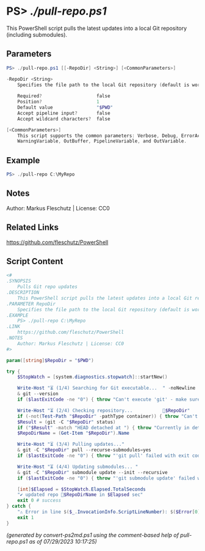 PS> *./pull-repo.ps1*
====================

This PowerShell script pulls the latest updates into a local Git repository (including submodules).

Parameters
----------
```powershell
PS> ./pull-repo.ps1 [[-RepoDir] <String>] [<CommonParameters>]

-RepoDir <String>
    Specifies the file path to the local Git repository (default is working directory)
    
    Required?                    false
    Position?                    1
    Default value                "$PWD"
    Accept pipeline input?       false
    Accept wildcard characters?  false

[<CommonParameters>]
    This script supports the common parameters: Verbose, Debug, ErrorAction, ErrorVariable, WarningAction, 
    WarningVariable, OutBuffer, PipelineVariable, and OutVariable.
```

Example
-------
```powershell
PS> ./pull-repo C:\MyRepo

```

Notes
-----
Author: Markus Fleschutz | License: CC0

Related Links
-------------
https://github.com/fleschutz/PowerShell

Script Content
--------------
```powershell
<#
.SYNOPSIS
	Pulls Git repo updates 
.DESCRIPTION
	This PowerShell script pulls the latest updates into a local Git repository (including submodules).
.PARAMETER RepoDir
	Specifies the file path to the local Git repository (default is working directory)
.EXAMPLE
	PS> ./pull-repo C:\MyRepo
.LINK
	https://github.com/fleschutz/PowerShell
.NOTES
	Author: Markus Fleschutz | License: CC0
#>

param([string]$RepoDir = "$PWD")

try {
	$StopWatch = [system.diagnostics.stopwatch]::startNew()

	Write-Host "⏳ (1/4) Searching for Git executable...  " -noNewline
	& git --version
	if ($lastExitCode -ne "0") { throw "Can't execute 'git' - make sure Git is installed and available" }

	Write-Host "⏳ (2/4) Checking repository...           📂$RepoDir"
	if (-not(Test-Path "$RepoDir" -pathType container)) { throw "Can't access folder: $RepoDir" }
	$Result = (git -C "$RepoDir" status)
	if ("$Result" -match "HEAD detached at ") { throw "Currently in detached HEAD state (not on a branch!), so nothing to pull" }
	$RepoDirName = (Get-Item "$RepoDir").Name

	Write-Host "⏳ (3/4) Pulling updates..."
	& git -C "$RepoDir" pull --recurse-submodules=yes
	if ($lastExitCode -ne "0") { throw "'git pull' failed with exit code $lastExitCode" }

	Write-Host "⏳ (4/4) Updating submodules... "
	& git -C "$RepoDir" submodule update --init --recursive
	if ($lastExitCode -ne "0") { throw "'git submodule update' failed with exit code $lastExitCode" }

	[int]$Elapsed = $StopWatch.Elapsed.TotalSeconds
	"✔️ updated repo 📂$RepoDirName in $Elapsed sec"
	exit 0 # success
} catch {
	"⚠️ Error in line $($_.InvocationInfo.ScriptLineNumber): $($Error[0])"
	exit 1
}
```

*(generated by convert-ps2md.ps1 using the comment-based help of pull-repo.ps1 as of 07/29/2023 10:17:25)*
